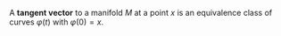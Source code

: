 A **tangent vector** to a manifold $M$ at a point $x$ is an equivalence class of curves $\varphi(t)$ with $\varphi(0)=x$.